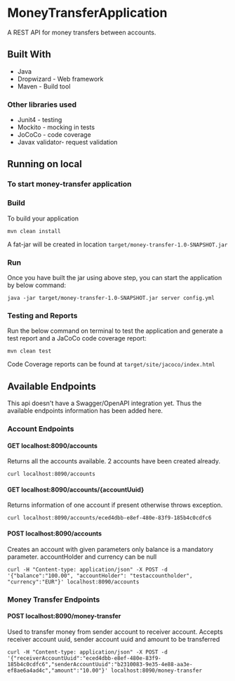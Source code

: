 # MoneyTransferApplication

A REST API for money transfers between accounts.

## Built With
* Java
* Dropwizard - Web framework
* Maven - Build tool
### Other libraries used
* Junit4 - testing
* Mockito - mocking in tests
* JoCoCo - code coverage
* Javax validator- request validation

## Running on local

### To start money-transfer application

### Build
To build your application
```console
mvn clean install
```
A fat-jar will be created in location `target/money-transfer-1.0-SNAPSHOT.jar`

### Run
Once you have built the jar using above step, you can start the application by below command:
```console 
java -jar target/money-transfer-1.0-SNAPSHOT.jar server config.yml
```
### Testing and Reports
Run the below command on terminal to test the application and generate a test report and a JaCoCo code coverage report:
```console
mvn clean test
```
Code Coverage reports can be found at `target/site/jacoco/index.html`

## Available Endpoints
This api doesn't have a Swagger/OpenAPI integration yet.
Thus the available endpoints information has been added here.

### Account Endpoints
#### GET localhost:8090/accounts
Returns all the accounts available. 2 accounts have been created already.
```console
curl localhost:8090/accounts
```

#### GET localhost:8090/accounts/{accountUuid}
Returns information of one account if present otherwise throws exception.
```console
curl localhost:8090/accounts/eced4dbb-e8ef-480e-83f9-185b4c0cdfc6
```

#### POST localhost:8090/accounts
Creates an account with given parameters only balance is a mandatory parameter. accountHolder and currency can be null
```console 
curl -H "Content-type: application/json" -X POST -d '{"balance":"100.00", "accountHolder": "testaccountholder", "currency":"EUR"}' localhost:8090/accounts
```

### Money Transfer Endpoints
#### POST localhost:8090/money-transfer
Used to transfer money from sender account to receiver account. Accepts receiver account uuid, sender account uuid and amount to be transferred

```console 
curl -H "Content-type: application/json" -X POST -d '{"receiverAccountUuid":"eced4dbb-e8ef-480e-83f9-185b4c0cdfc6","senderAccountUuid":"b2310083-9e35-4e88-aa3e-ef8ae6a4ad4c","amount":"10.00"}' localhost:8090/money-transfer
```
